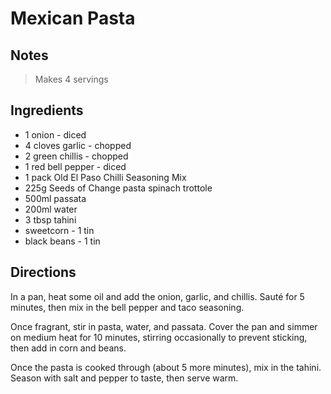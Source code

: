 # Mexican Pasta

## Notes

> Makes 4 servings

## Ingredients

- 1 onion - diced
- 4 cloves garlic - chopped
- 2 green chillis - chopped
- 1 red bell pepper - diced
- 1 pack Old El Paso Chilli Seasoning Mix
- 225g Seeds of Change pasta spinach trottole
- 500ml passata
- 200ml water
- 3 tbsp tahini
- sweetcorn - 1 tin
- black beans - 1 tin

## Directions

In a pan, heat some oil and add the onion, garlic, and chillis. Sauté for 5 minutes, then mix in the bell pepper and taco seasoning.

Once fragrant, stir in pasta, water, and passata. Cover the pan and simmer on medium heat for 10 minutes, stirring occasionally to prevent sticking, then add in corn and beans.

Once the pasta is cooked through (about 5 more minutes), mix in the tahini. Season with salt and pepper to taste, then serve warm.
